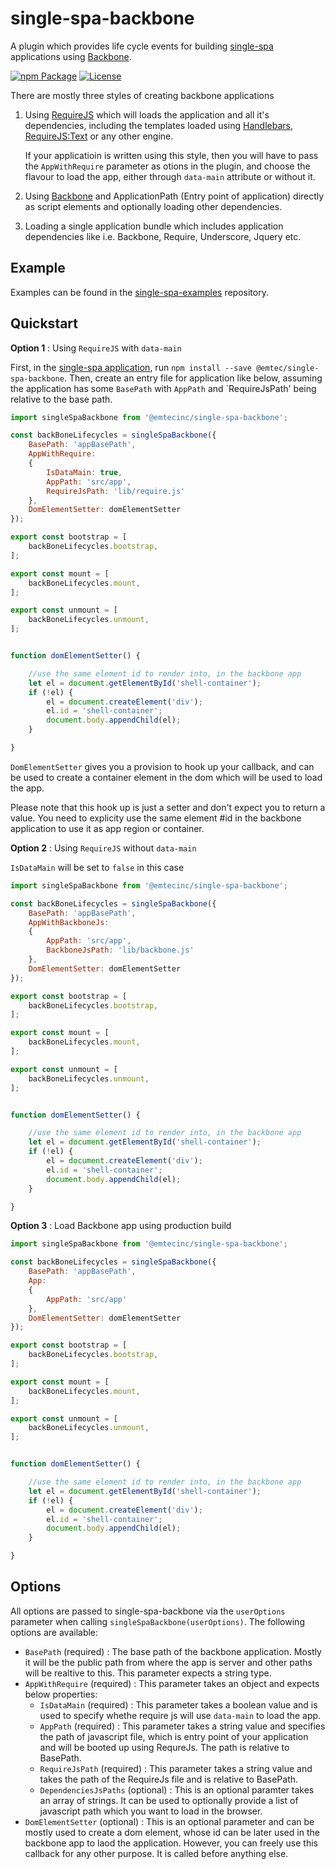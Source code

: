 # single-spa-backbone
A plugin which provides life cycle events for building [single-spa](https://github.com/CanopyTax/single-spa) applications using [Backbone](http://backbonejs.org/).

[![npm Package](https://img.shields.io/npm/v/@emtecinc/single-spa-backbone.svg)](https://www.npmjs.com/package/@emtecinc/single-spa-backbone)
[![License](https://img.shields.io/npm/l/@emtecinc/single-spa-backbone.svg)](https://github.com/emtecinc/single-spa-backbone/blob/master/LICENSE)

There are mostly three styles of creating backbone applications

1. Using [RequireJS](https://requirejs.org/) which will loads the application and all it's dependencies, including the templates loaded using [Handlebars](https://handlebarsjs.com/), [RequireJS:Text](https://github.com/requirejs/text) or any other engine. 

   If your applicatioin is written using this style, then you will have to pass the `AppWithRequire` parameter as otions in the plugin, and choose the flavour to load the app, either through `data-main` attribute or without it.

2. Using [Backbone](http://backbonejs.org/) and ApplicationPath (Entry point of application) directly as script elements and optionally loading other dependencies.

3. Loading a single application bundle which includes application dependencies like i.e. Backbone, Require, Underscore, Jquery etc. 

## Example
Examples can be found in the [single-spa-examples](https://github.com/emtecinc/single-spa-samples) repository.

## Quickstart

**Option 1** : Using `RequireJS` with `data-main`

First, in the [single-spa application](https://github.com/CanopyTax/single-spa/blob/master/docs/applications.md#registered-applications), run `npm install --save @emtec/single-spa-backbone`. Then, create an entry file for application like below, assuming the application has some `BasePath` with `AppPath` and `RequireJsPath' being relative to the base path.

```js
import singleSpaBackbone from '@emtecinc/single-spa-backbone';

const backBoneLifecycles = singleSpaBackbone({
	BasePath: 'appBasePath',
	AppWithRequire:
	{
		IsDataMain: true,
		AppPath: 'src/app',
		RequireJsPath: 'lib/require.js'
	},
	DomElementSetter: domElementSetter
});

export const bootstrap = [
	backBoneLifecycles.bootstrap,
];

export const mount = [
	backBoneLifecycles.mount,
];

export const unmount = [
	backBoneLifecycles.unmount,
];


function domElementSetter() {

	//use the same element id to render into, in the backbone app
	let el = document.getElementById('shell-container');
	if (!el) {
		el = document.createElement('div');
		el.id = 'shell-container';
		document.body.appendChild(el);
	}

}
```

`DomElementSetter` gives you a provision to hook up your callback, and can be used to create a container element in the dom which will be used to load the app.

Please note that this hook up is just a setter and don't expect you to return a value. You need to explicity use the same element #id in the backbone application to use it as app region or container.


**Option 2** : Using `RequireJS` without `data-main`

`IsDataMain` will be set to `false` in this case

```js
import singleSpaBackbone from '@emtecinc/single-spa-backbone';

const backBoneLifecycles = singleSpaBackbone({
	BasePath: 'appBasePath',
	AppWithBackboneJs:
	{
		AppPath: 'src/app',
		BackboneJsPath: 'lib/backbone.js'
	},
	DomElementSetter: domElementSetter
});

export const bootstrap = [
	backBoneLifecycles.bootstrap,
];

export const mount = [
	backBoneLifecycles.mount,
];

export const unmount = [
	backBoneLifecycles.unmount,
];


function domElementSetter() {

	//use the same element id to render into, in the backbone app
	let el = document.getElementById('shell-container');
	if (!el) {
		el = document.createElement('div');
		el.id = 'shell-container';
		document.body.appendChild(el);
	}

}
```

**Option 3** : Load Backbone app using production build


```js
import singleSpaBackbone from '@emtecinc/single-spa-backbone';

const backBoneLifecycles = singleSpaBackbone({
	BasePath: 'appBasePath',
	App:
	{
		AppPath: 'src/app'
	},
	DomElementSetter: domElementSetter
});

export const bootstrap = [
	backBoneLifecycles.bootstrap,
];

export const mount = [
	backBoneLifecycles.mount,
];

export const unmount = [
	backBoneLifecycles.unmount,
];


function domElementSetter() {

	//use the same element id to render into, in the backbone app
	let el = document.getElementById('shell-container');
	if (!el) {
		el = document.createElement('div');
		el.id = 'shell-container';
		document.body.appendChild(el);
	}

}
```


## Options

All options are passed to single-spa-backbone via the `userOptions` parameter when calling `singleSpaBackbone(userOptions)`. The following options are available:

* `BasePath` (required) : The base path of the backbone application. Mostly it will be the public path from where the app is server and other paths will be realtive to this. This parameter expects a string type.
* `AppWithRequire` (required) : This parameter takes an object and expects below properties:
	* `IsDataMain` (required) : This parameter takes a boolean value and is used to specify whethe require js will use `data-main` to load the app.
	* `AppPath` (required) : This parameter takes a string value and specifies the path of javascript file, which is entry point of your application and will be booted up using RequreJs. The path is relative to BasePath.
	* `RequireJsPath` (required) : This parameter takes a string value and takes the path of the RequireJs file and is relative to BasePath.
	* `DependenciesJsPaths` (optional) : This is an optional paramter takes an array of strings. It can be used to optionally provide a list of javascript path which you want to load in the browser.
* `DomElementSetter` (optional) : This is an optional parameter and can be mostly used to create a dom element, whose id can be later used in the backbone app to laod the application. However, you can freely use this callback for any other purpose. It is called before anything else.



